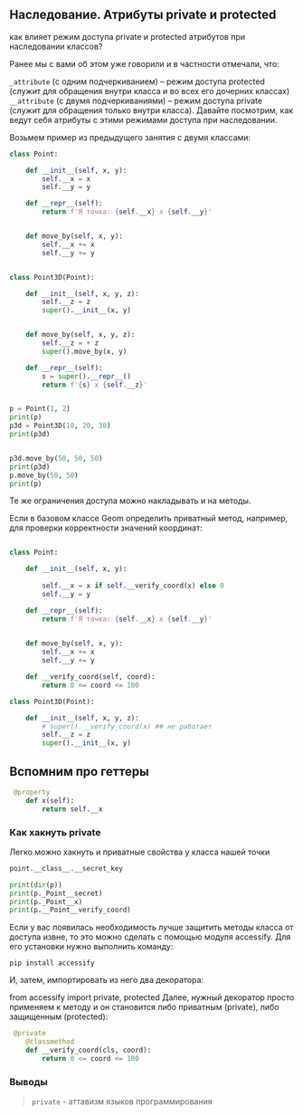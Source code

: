 ## Наследование. Атрибуты private и protected

как влияет режим доступа private и protected атрибутов при наследовании классов?

Ранее мы с вами об этом уже говорили и в частности отмечали, что:

`_attribute` (с одним подчеркиванием) – режим доступа protected (служит для обращения внутри класса и во всех его дочерних классах)
`__attribute` (с двумя подчеркиваниями) – режим доступа private (служит для обращения только внутри класса).
Давайте посмотрим, как ведут себя атрибуты с этими режимами доступа при наследовании. 

Возьмем пример из предыдущего занятия с двумя классами:

```python
class Point:

    def __init__(self, x, y):
        self.__x = x
        self.__y = y

    def __repr__(self):
        return f'Я точка: {self.__x} x {self.__y}'


    def move_by(self, x, y):
        self.__x += x
        self.__y += y


class Point3D(Point):

    def __init__(self, x, y, z):
        self.__z = z
        super().__init__(x, y)


    def move_by(self, x, y, z):
        self.__z = + z
        super().move_by(x, y)

    def __repr__(self):
        s = super().__repr__()
        return f'{s} x {self.__z}'


p = Point(1, 2)
print(p)
p3d = Point3D(10, 20, 30)
print(p3d)


p3d.move_by(50, 50, 50)
print(p3d)
p.move_by(50, 50)
print(p)
```

Те же ограничения доступа можно накладывать и на методы. 

Если в базовом классе Geom определить приватный метод, например, для проверки корректности значений координат:

```python

class Point:

    def __init__(self, x, y):
       
        self.__x = x if self.__verify_coord(x) else 0    
        self.__y = y

    def __repr__(self):
        return f'Я точка: {self.__x} x {self.__y}'

   
    def move_by(self, x, y):
        self.__x += x
        self.__y += y

    def __verify_coord(self, coord):
        return 0 <= coord <= 100

class Point3D(Point):

    def __init__(self, x, y, z):
        # super().__verify_coord(x) ## не работает
        self.__z = z
        super().__init__(x, y)
```


## Вспомним про геттеры
```python
 @property
    def x(self):
        return self.__x


```



### Как хакнуть private

Легко  можно хакнуть и приватные свойства у класса нашей точки
```python
point.__class__.__secret_key
```


```python
print(dir(p))
print(p._Point__secret)
print(p._Point__x)
print(p.__Point__verify_coord)
```

Если у вас появилась необходимость лучше защитить методы класса от доступа извне, то это можно сделать с помощью модуля accessify. Для его установки нужно выполнить команду:

`pip install accessify`

И, затем, импортировать из него два декоратора:

from accessify import private, protected
Далее, нужный декоратор просто применяем к методу и он становится либо приватным (private), либо защищенным (protected):

```python
 @private
    @classmethod
    def __verify_coord(cls, coord):
        return 0 <= coord <= 100
```

### Выводы
>`private` - аттавизм языков программирования